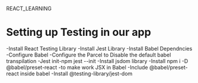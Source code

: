 REACT_LEARNING
# Setting up Testing in our app
   -Install React Testing Library
   -Install Jest Library
   -Install Babel Dependncies
   -Configure Babel
   -Configure the Parcel to Disable the default babel transpilation
   -Jest init-npm jest --init
   -Install jsdom library
   -Install npm i -D @babel/preset-react -to make work JSX in Babel
   -Include @babel/preset-react inside babel
   -Install @testing-library/jest-dom
   
